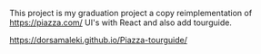 This project is my graduation project a copy reimplementation of https://piazza.com/ UI's with React and also add tourguide.

https://dorsamaleki.github.io/Piazza-tourguide/
